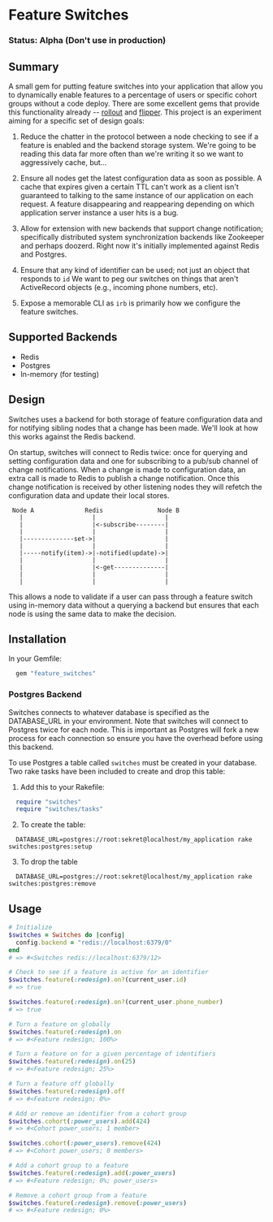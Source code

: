 # Feature Switches

### Status: Alpha (Don't use in production)

## Summary

A small gem for putting feature switches into your application that allow you
to dynamically enable features to a percentage of users or specific cohort
groups without a code deploy. There are some excellent gems that provide this
functionality already -- [rollout](https://github.com/jamesgolick/rollout) and
[flipper](https://github.com/jnunemaker/flipper).  This project is an
experiment aiming for a specific set of design goals:

1. Reduce the chatter in the protocol between a node checking to see if a
   feature is enabled and the backend storage system. We're going to be reading
   this data far more often than we're writing it so we want to aggressively
   cache, but...

2. Ensure all nodes get the latest configuration data as soon as possible. A
   cache that expires given a certain TTL can't work as a client isn't
   guaranteed to talking to the same instance of our application on each
   request. A feature disappearing and reappearing depending on which
   application server instance a user hits is a bug.

3. Allow for extension with new backends that support change notification;
   specifically distributed system synchronization backends like Zookeeper and
   perhaps doozerd. Right now it's initially implemented against Redis and
   Postgres.

4. Ensure that any kind of identifier can be used; not just an object that
   responds to `id` We want to peg our switches on things that aren't
   ActiveRecord objects (e.g., incoming phone numbers, etc).

5. Expose a memorable CLI as `irb` is primarily how we configure the feature
   switches.

## Supported Backends

* Redis
* Postgres
* In-memory (for testing)

## Design

Switches uses a backend for both storage of feature configuration data and for
notifying sibling nodes that a change has been made. We'll look at how this
works against the Redis backend.

On startup, switches will connect to Redis twice: once for querying and setting
configuration data and one for subscribing to a pub/sub channel of change
notifications. When a change is made to configuration data, an extra call is
made to Redis to publish a change notification. Once this change notification is
received by other listening nodes they will refetch the configuration data
and update their local stores.

     Node A              Redis               Node B
       |                   |                   |
       |                   |<-subscribe--------|
       |                   |                   |
       |--------------set->|                   |
       |                   |                   |
       |-----notify(item)->|-notified(update)->|
       |                   |                   |
       |                   |<-get--------------|
       |                   |                   |
       |                   |                   |

This allows a node to validate if a user can pass through a feature switch using
in-memory data without a querying a backend but ensures that each node is using
the same data to make the decision.

## Installation

In your Gemfile:

```ruby
  gem "feature_switches"
```

### Postgres Backend

Switches connects to whatever database is specified as the DATABASE_URL in
your environment. Note that switches will connect to Postgres twice for each
node. This is important as Postgres will fork a new process for each connection
so ensure you have the overhead before using this backend.

To use Postgres a table called `switches` must be created in your database.
Two rake tasks have been included to create and drop this table:

1. Add this to your Rakefile:

```ruby
  require "switches"
  require "switches/tasks"
```

2. To create the table:

```shell
  DATABASE_URL=postgres://root:sekret@localhost/my_application rake switches:postgres:setup
```

3. To drop the table

```shell
  DATABASE_URL=postgres://root:sekret@localhost/my_application rake switches:postgres:remove
```

## Usage

```ruby
# Initialize
$switches = Switches do |config|
  config.backend = "redis://localhost:6379/0"
end
# => #<Switches redis://localhost:6379/12>

# Check to see if a feature is active for an identifier
$switches.feature(:redesign).on?(current_user.id)
# => true

$switches.feature(:redesign).on?(current_user.phone_number)
# => true

# Turn a feature on globally
$switches.feature(:redesign).on
# => #<Feature redesign; 100%>

# Turn a feature on for a given percentage of identifiers
$switches.feature(:redesign).on(25)
# => #<Feature redesign; 25%>

# Turn a feature off globally
$switches.feature(:redesign).off
# => #<Feature redesign; 0%>

# Add or remove an identifier from a cohort group
$switches.cohort(:power_users).add(424)
# => #<Cohort power_users; 1 member>

$switches.cohort(:power_users).remove(424)
# => #<Cohort power_users; 0 members>

# Add a cohort group to a feature
$switches.feature(:redesign).add(:power_users)
# => #<Feature redesign; 0%; power_users>

# Remove a cohort group from a feature
$switches.feature(:redesign).remove(:power_users)
# => #<Feature redesign; 0%>
```
